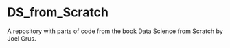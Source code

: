 # DS_from_Scratch
A repository with parts of code from the book Data Science from Scratch by Joel Grus.
